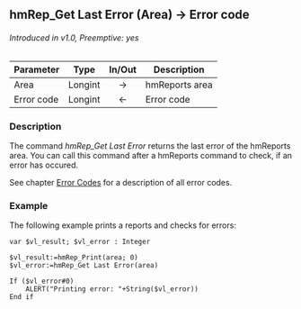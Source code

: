 ## hmRep_Get Last Error (Area) → Error code
###### Introduced in v1.0, Preemptive: yes

|Parameter|Type|In/Out|Description
|--- |---|:---:|---
|Area|Longint|→|hmReports area
|Error code|Longint|←|Error code

### Description
The command *hmRep_Get Last Error* returns the last error of the hmReports area. You can call this command after a hmReports command to check, if an error has occured.

See chapter [Error Codes](../Appendix/ErrorCodes.md) for a description of all error codes.

### Example
The following example prints a reports and checks for errors:

```4d
var $vl_result; $vl_error : Integer

$vl_result:=hmRep_Print(area; 0)
$vl_error:=hmRep_Get Last Error(area)

If ($vl_error#0)
	ALERT("Printing error: "+String($vl_error))
End if 
```
